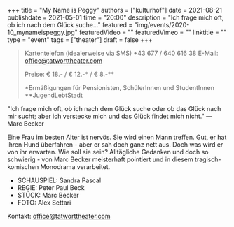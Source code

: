 +++
title = "My Name is Peggy"
authors = ["kulturhof"]
date = 2021-08-21
publishdate = 2021-05-01
time = "20:00"
description = "Ich frage mich oft, ob ich nach dem Glück suche..."
featured = "img/events/2020-10_mynameispeggy.jpg"
featuredVideo = ""
featuredVimeo = ""
linktitle = ""
type = "event"
tags = ["theater"]
draft = false
+++

>
> Kartentelefon (idealerweise via SMS) +43 677 / 640 616 38
E-Mail: office@tatworttheater.com
>
> Preise: € 18.- / € 12.-\* / € 8.-\*\*
>
> \*Ermäßigungen für Pensionisten, SchülerInnen und StudentInnen \*\*JugendLebtStadt

"Ich frage mich oft, ob ich nach dem Glück suche oder ob das Glück nach mir sucht; aber ich verstecke mich und das Glück findet mich nicht." — Marc Becker

Eine Frau im besten Alter ist nervös. Sie wird einen Mann treffen. Gut, er hat ihren Hund überfahren - aber er sah doch ganz nett aus. Doch was wird er von ihr erwarten. Wie soll sie sein? Alltägliche Gedanken und doch so schwierig - von Marc Becker meisterhaft pointiert und in diesem tragisch-komischen Monodrama verarbeitet.

- SCHAUSPIEL: Sandra Pascal 
- REGIE: Peter Paul Beck 
- STÜCK: Marc Becker 
- FOTO: Alex Settari

Kontakt: [office@tatworttheater.com](mailto:office@tatworttheater.com)